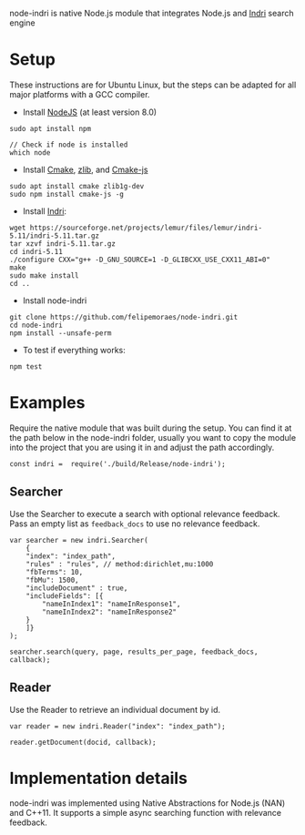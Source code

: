 
node-indri is native Node.js module that integrates Node.js and [Indri](https://www.lemurproject.org/indri.php) search engine 

# Setup
These instructions are for Ubuntu Linux, but the steps can be adapted for all major platforms with a GCC compiler.

- Install [NodeJS](https://nodejs.org/en/) (at least version 8.0)
```
sudo apt install npm

// Check if node is installed
which node
```

- Install [Cmake](https://cmake.org/), [zlib](https://zlib.net/), and [Cmake-js](https://www.npmjs.com/package/cmake-js)
```
sudo apt install cmake zlib1g-dev
sudo npm install cmake-js -g
```

- Install [Indri](https://www.lemurproject.org/indri.php):
```
wget https://sourceforge.net/projects/lemur/files/lemur/indri-5.11/indri-5.11.tar.gz
tar xzvf indri-5.11.tar.gz
cd indri-5.11
./configure CXX="g++ -D_GNU_SOURCE=1 -D_GLIBCXX_USE_CXX11_ABI=0"
make
sudo make install
cd ..
```

- Install node-indri

```
git clone https://github.com/felipemoraes/node-indri.git
cd node-indri
npm install --unsafe-perm
```

- To test if everything works:
```
npm test 
```

# Examples
Require the native module that was built during the setup. You can find it at the path below in the node-indri folder, usually you want to copy the module into the project that you are using it in and adjust the path accordingly.

```
const indri =  require('./build/Release/node-indri');
```

## Searcher
Use the Searcher to execute a search with optional relevance feedback. Pass an empty list as `feedback_docs` to use no relevance feedback.

```
var searcher = new indri.Searcher(
    {
    "index": "index_path", 
    "rules" : "rules", // method:dirichlet,mu:1000
    "fbTerms": 10,
    "fbMu": 1500, 
    "includeDocument" : true,
    "includeFields": [{ 
        "nameInIndex1": "nameInResponse1", 
        "nameInIndex2": "nameInResponse2"
    }
    ]}
);

searcher.search(query, page, results_per_page, feedback_docs, callback);
```

## Reader 
Use the Reader to retrieve an individual document by id.

```
var reader = new indri.Reader("index": "index_path");

reader.getDocument(docid, callback);
```

# Implementation details 

node-indri was implemented using Native Abstractions for Node.js (NAN) and C++11. It supports a simple async searching function with relevance feedback.






